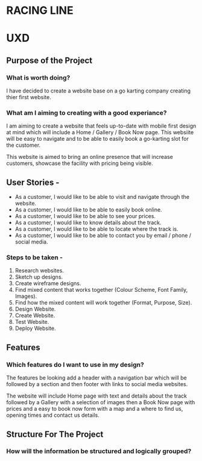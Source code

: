# RACING LINE

# UXD

## Purpose of the Project

### What is worth doing?

I have decided to create a website base on a go karting company creating thier first website.

### What am I aiming to creating with a good experiance?

I am aiming to create a website that feels up-to-date with mobile first design at mind which will include a Home / Gallery / Book Now page. This websiite will be easy to navigate and to be able to easily book a go-karting slot for the customer.

This website is aimed to bring an online presence that will increase customers, showcase the facility with pricing being visible.

## User Stories - 

* As a customer, I would like to be able to visit and navigate through the website.
* As a customer, I would like to be able to easily book online.
* As a customer, I would like to be able to see your prices.
* As a customer, I would like to know details about the track.
* As a customer, I would like to be able to locate where the track is.
* As a customer, I would like to be able to contact you by email / phone / social media.

### Steps to be taken - 

1. Research websites.
2. Sketch up designs.
2. Create wireframe designs.
4. Find mixed content that works together (Colour Scheme, Font Family, Images).
5. Find how the mixed content will work together (Format, Purpose, Size).
6. Design Website.
7. Create Website.
8. Test Website.
9. Deploy Website.
  
## Features  

### Which features do I want to use in my design?

The features be looking add a header with a navigation bar which will be followed by a section and then footer with links to social media websites. 

The website will include Home page with text and details about the track followed by a Gallery with a selection of images then a Book Now page with prices and a easy to book now form with a map and a where to find us, opening times and contact us details.

## Structure For The Project

### How will the information be structured and logically grouped?

